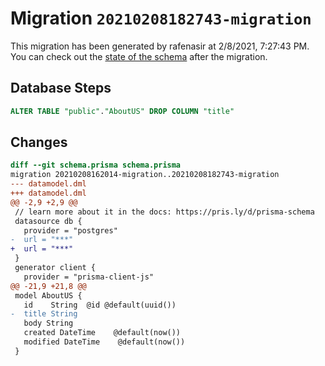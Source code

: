 # Migration `20210208182743-migration`

This migration has been generated by rafenasir at 2/8/2021, 7:27:43 PM.
You can check out the [state of the schema](./schema.prisma) after the migration.

## Database Steps

```sql
ALTER TABLE "public"."AboutUS" DROP COLUMN "title"
```

## Changes

```diff
diff --git schema.prisma schema.prisma
migration 20210208162014-migration..20210208182743-migration
--- datamodel.dml
+++ datamodel.dml
@@ -2,9 +2,9 @@
 // learn more about it in the docs: https://pris.ly/d/prisma-schema
 datasource db {
   provider = "postgres"
-  url = "***"
+  url = "***"
 }
 generator client {
   provider = "prisma-client-js"
@@ -21,9 +21,8 @@
 model AboutUS {
   id    String  @id @default(uuid())
-  title String
   body String
   created DateTime    @default(now())
   modified DateTime    @default(now())
 }
```


